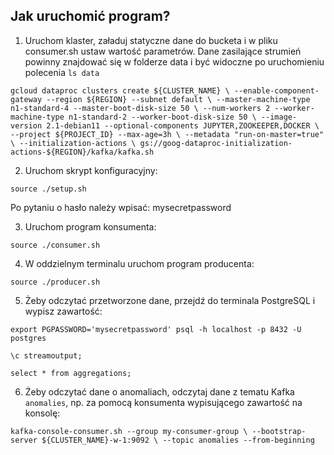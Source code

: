 ## Jak uruchomić program?

1. Uruchom klaster, załaduj statyczne dane do bucketa i w pliku consumer.sh ustaw wartość parametrów. Dane zasilające strumień powinny znajdować się w folderze data i być widoczne po uruchomieniu polecenia `ls data`

``gcloud dataproc clusters create ${CLUSTER_NAME} \
--enable-component-gateway --region ${REGION} --subnet default \
--master-machine-type n1-standard-4 --master-boot-disk-size 50 \
--num-workers 2 --worker-machine-type n1-standard-2 --worker-boot-disk-size 50 \
--image-version 2.1-debian11 --optional-components JUPYTER,ZOOKEEPER,DOCKER \
--project ${PROJECT_ID} --max-age=3h \
--metadata "run-on-master=true" \
--initialization-actions \
gs://goog-dataproc-initialization-actions-${REGION}/kafka/kafka.sh``

2. Uruchom skrypt konfiguracyjny:

``source ./setup.sh``

Po pytaniu o hasło należy wpisać: mysecretpassword

3. Uruchom program konsumenta:

``source ./consumer.sh``

4. W oddzielnym terminalu uruchom program producenta:

``source ./producer.sh``

5. Żeby odczytać przetworzone dane, przejdź do terminala PostgreSQL i wypisz zawartość:

``export PGPASSWORD='mysecretpassword'
psql -h localhost -p 8432 -U postgres``

``\c streamoutput;``

``select * from aggregations;``

6. Żeby odczytać dane o anomaliach, odczytaj dane z tematu Kafka `anomalies`, 
np. za pomocą konsumenta wypisującego zawartość na konsolę:

``kafka-console-consumer.sh --group my-consumer-group \
 --bootstrap-server ${CLUSTER_NAME}-w-1:9092 \
 --topic anomalies --from-beginning``
